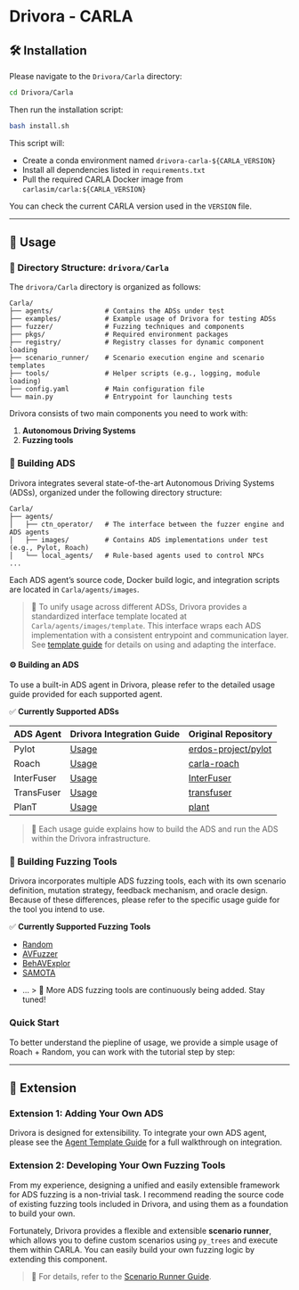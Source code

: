# Drivora - CARLA

## 🛠️ Installation

Please navigate to the `Drivora/Carla` directory:

```bash
cd Drivora/Carla
```

Then run the installation script:

```bash
bash install.sh
```

This script will:

- Create a conda environment named `drivora-carla-${CARLA_VERSION}`
- Install all dependencies listed in `requirements.txt`
- Pull the required CARLA Docker image from `carlasim/carla:${CARLA_VERSION}`

You can check the current CARLA version used in the `VERSION` file.

---

## 🚀 Usage

### 📁 Directory Structure: `drivora/Carla`

The `drivora/Carla` directory is organized as follows:

```
Carla/
├── agents/             # Contains the ADSs under test
├── examples/           # Example usage of Drivora for testing ADSs
├── fuzzer/             # Fuzzing techniques and components
├── pkgs/               # Required environment packages
├── registry/           # Registry classes for dynamic component loading
├── scenario_runner/    # Scenario execution engine and scenario templates
├── tools/              # Helper scripts (e.g., logging, module loading)
├── config.yaml         # Main configuration file
└── main.py             # Entrypoint for launching tests
```

Drivora consists of two main components you need to work with:

1. **Autonomous Driving Systems**
2. **Fuzzing tools**


### 🧱 Building ADS

Drivora integrates several state-of-the-art Autonomous Driving Systems (ADSs), organized under the following directory structure:

```
Carla/
├── agents/
│   ├── ctn_operator/   # The interface between the fuzzer engine and ADS agents
│   ├── images/         # Contains ADS implementations under test (e.g., Pylot, Roach)
│   └── local_agents/   # Rule-based agents used to control NPCs
...
```

Each ADS agent’s source code, Docker build logic, and integration scripts are located in `Carla/agents/images`.

> 📌 To unify usage across different ADSs, Drivora provides a standardized interface template located at `Carla/agents/images/template`. This interface wraps each ADS implementation with a consistent entrypoint and communication layer. See [template guide](agents/images/template/README.md) for details on using and adapting the interface.

#### ⚙️ Building an ADS

To use a built-in ADS agent in Drivora, please refer to the detailed usage guide provided for each supported agent.

✅ **Currently Supported ADSs**

| ADS Agent     | Drivora Integration Guide                                | Original Repository                                        |
|---------------|----------------------------------------------------------|------------------------------------------------------------|
| Pylot         | [Usage](agents/images/pylot/README_Drivora.md)           | [erdos-project/pylot](https://github.com/erdos-project/pylot) |
| Roach         | [Usage](agents/images/roach/README_Drivora.md)           | [carla-roach](https://github.com/zhejz/carla-roach)          |
| InterFuser    | [Usage](agents/images/interfuser/README_Drivora.md)      | [InterFuser](https://github.com/opendilab/InterFuser)        |
| TransFuser    | [Usage](agents/images/transfuser/README_Drivora.md)      | [transfuser](https://github.com/autonomousvision/transfuser) |
| PlanT         | [Usage](agents/images/plant/README_Drivora.md)           | [plant](https://github.com/autonomousvision/plant)           |

> 📌 Each usage guide explains how to build the ADS and run the ADS within the Drivora infrastructure.

<!-- 1. Copy `agents/images/template` to a new folder `agents/images/<your_agent_name>/`
2. Develop your agent logics under `agents/images/<your_agent_name>/`
3. Write a `build_base.sh` script and Dockerfile to install dependencies for the agent required packages -->

<!-- > 📌 See the [Agent Template Guide](agents/images/template/README.md) for a full walkthrough on integration. -->


<!-- Step 1. **Enter the corresponding agent folder**

```bash
cd Carla/agents/images/pylot  # or roach, etc.
```

Step 2. **Build the base Docker image**: Each ADS has a `build_base.sh` script to build its runtime environment locally.

```bash
bash build_base.sh
```

   Alternatively, you can pull the prebuilt image from Docker Hub:

```bash
docker pull mingfeicheng/drivora:pylot_base_0.9.10.1
```

> 🔍 You can check the image tag directly in the `build_base.sh` script.

3. **Build the custom Docker image**  
   This image layers your modified ADS code on top of the base image to support fast iteration.

```bash
bash build_custom.sh  # (if available)
``` -->


### 🔬 Building Fuzzing Tools

Drivora incorporates multiple ADS fuzzing tools, each with its own scenario definition, mutation strategy, feedback mechanism, and oracle design. Because of these differences, please refer to the specific usage guide for the tool you intend to use.


✅ **Currently Supported Fuzzing Tools**

- [Random](fuzzer/random/README.md)
- [AVFuzzer](fuzzer/avfuzzer/README.md)
- [BehAVExplor](fuzzer/behavexplor/README.md)
- [SAMOTA](fuzzer/samota/README.md)
<!-- - DoppelTest *(in progress)*
- ADFuzz *(in progress)*
- LawBreaker *(in progress)* -->
- ... > 🔄 More ADS fuzzing tools are continuously being added. Stay tuned!



### Quick Start
To better understand the piepline of usage, we provide a simple usage of Roach + Random, you can work with the tutorial step by step: 

---

## 🧩 Extension

### Extension 1: Adding Your Own ADS

Drivora is designed for extensibility. To integrate your own ADS agent, please see the [Agent Template Guide](agents/images/template/README.md) for a full walkthrough on integration.

### Extension 2: Developing Your Own Fuzzing Tools

From my experience, designing a unified and easily extensible framework for ADS fuzzing is a non-trivial task. I recommend reading the source code of existing fuzzing tools included in Drivora, and using them as a foundation to build your own.

Fortunately, Drivora provides a flexible and extensible **scenario runner**, which allows you to define custom scenarios using `py_trees` and execute them within CARLA. You can easily build your own fuzzing logic by extending this component.

> 📘 For details, refer to the [Scenario Runner Guide](scenario_runner/README.md).
